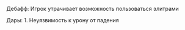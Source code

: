 Дебафф:
	Игрок утрачивает возможность пользоваться элитрами

Дары:
	1. Неуязвимость к урону от падения